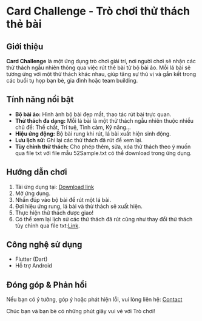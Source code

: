 # Card Challenge - Trò chơi thử thách thẻ bài

## Giới thiệu
**Card Challenge** là một ứng dụng trò chơi giải trí, nơi người chơi sẽ nhận các thử thách ngẫu nhiên thông qua việc rút thẻ bài từ bộ bài ảo. Mỗi lá bài sẽ tương ứng với một thử thách khác nhau, giúp tăng sự thú vị và gắn kết trong các buổi tụ họp bạn bè, gia đình hoặc team building.

## Tính năng nổi bật
- **Bộ bài ảo:** Hình ảnh bộ bài đẹp mắt, thao tác rút bài trực quan.
- **Thử thách đa dạng:** Mỗi lá bài là một thử thách ngẫu nhiên thuộc nhiều chủ đề: Thể chất, Trí tuệ, Tình cảm, Kỹ năng...
- **Hiệu ứng động:** Bộ bài rung khi rút, lá bài xuất hiện sinh động.
- **Lưu lịch sử:** Ghi lại các thử thách đã rút để xem lại.
- **Tùy chỉnh thử thách:** Cho phép thêm, sửa, xóa thử thách theo ý muốn qua file txt với file mẫu 52Sample.txt có thể download trong ứng dụng.

## Hướng dẫn chơi
1. Tải ứng dụng tại: [Download link](https://drive.google.com/file/d/1w1R5kzuy2usA_NctPMxr8IC4-JwEA5Pi/view?usp=sharing)
2. Mở ứng dụng.
3. Nhấn đúp vào bộ bài để rút một lá bài.
4. Đợi hiệu ứng rung, lá bài và thử thách sẽ xuất hiện.
5. Thực hiện thử thách được giao!
6. Có thể xem lại lịch sử các thử thách đã rút cũng như thay đổi thử thách tùy chỉnh qua file txt:[Link](https://drive.google.com/file/d/1getKdWeUtiI0Ja0PBYIKh32KsdWebLCy/view?usp=sharing).

## Công nghệ sử dụng
- Flutter (Dart)
- Hỗ trợ Android

## Đóng góp & Phản hồi
Nếu bạn có ý tưởng, góp ý hoặc phát hiện lỗi, vui lòng liên hệ: [Contact](https://www.facebook.com/dovinhhp102/)

Chúc bạn và bạn bè có những phút giây vui vẻ với Trò chơi!
